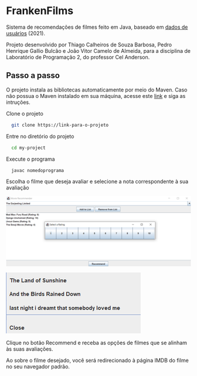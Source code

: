 # FrankenFilms

Sistema de recomendações de filmes feito em Java, baseado em [dados de usuários](https://www.kaggle.com/datasets/samlearner/letterboxd-movie-ratings-data/data?select=ratings_export.csv) (2021).

Projeto desenvolvido por Thiago Calheiros de Souza Barbosa, Pedro Henrique Gallio Bulcão e João Vitor Camelo de Almeida, para a disciplina de Laboratório de Programação 2, do professor Cel Anderson. 





## Passo a passo
O projeto instala as bibliotecas automaticamente por meio do Maven. 
Caso não possua o Maven instalado em sua máquina, acesse este [link](https://maven.apache.org/install.html) e siga as intruções.

Clone o projeto

```bash
  git clone https://link-para-o-projeto
```

Entre no diretório do projeto

```bash
  cd my-project
```
Execute o programa

```bash 
  javac nomedoprograma
```

Escolha o filme que deseja avaliar e selecione a nota correspondente à sua avaliação

![App Screenshot](Menu.png)

![App Screenshot](Recommendations.png)

Clique no botão Recommend e receba as opções de filmes que se alinham às suas avaliações. 

Ao sobre o filme desejado, você será redirecionado à página IMDB do filme no seu navegador padrão.